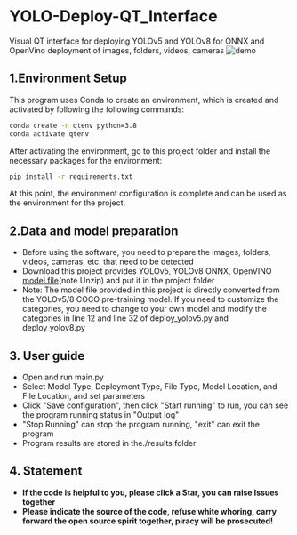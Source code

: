 # YOLO-Deploy-QT_Interface
Visual QT interface for deploying YOLOv5 and YOLOv8 for ONNX and OpenVino deployment of images, folders, videos, cameras
![demo](assets/Demo.gif)

## 1.Environment Setup
This program uses Conda to create an environment, which is created and activated by following the following commands:
```bash
conda create -n qtenv python=3.8
conda activate qtenv
```
After activating the environment, go to this project folder and install the necessary packages for the environment:
```bash
pip install -r requirements.txt
```
At this point, the environment configuration is complete and can be used as the environment for the project.

## 2.Data and model preparation
- Before using the software, you need to prepare the images, folders, videos, cameras, etc. that need to be detected
-  Download this project provides YOLOv5, YOLOv8 ONNX, OpenVINO [model file](https://github.com/Zency-Sun/YOLO-Deploy-QT_Interface/releases/tag/v1.0.0)(note Unzip) and put it in the project folder
- Note: The model file provided in this project is directly converted from the YOLOv5/8 COCO pre-training model. If you need to customize the categories, you need to change to your own model and modify the categories in line 12 and line 32 of deploy_yolov5.py and deploy_yolov8.py

## 3. User guide
- Open and run main.py
- Select Model Type, Deployment Type, File Type, Model Location, and File Location, and set parameters
- Click "Save configuration", then click "Start running" to run, you can see the program running status in "Output log"
- "Stop Running" can stop the program running, "exit" can exit the program
- Program results are stored in the./results folder


## 4. Statement
- **If the code is helpful to you, please click a Star, you can raise Issues together**
- **Please indicate the source of the code, refuse white whoring, carry forward the open source spirit together, piracy will be prosecuted!**

